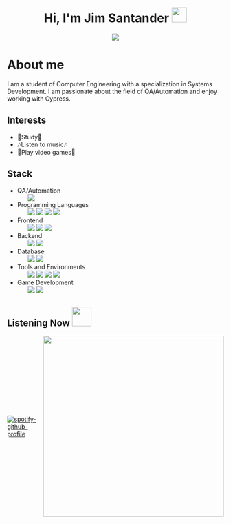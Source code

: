 <h1 align="center"><b>Hi, I'm Jim Santander </b><img src="https://media.giphy.com/media/hvRJCLFzcasrR4ia7z/giphy.gif" width="35"></h1>

<p align="center" ><img src="https://media.giphy.com/media/DqxSAbjbS5DOP3umEs/giphy.gif?cid=790b7611sthqeto8dtytp5sbkrnikgxdlhwwmjf32zzoegck&ep=v1_gifs_search&rid=giphy.gif&ct=g"> </p>

<h1><b>About me</b></h1>
<p>I am a student of Computer Engineering with a specialization in Systems Development. I am passionate about the field of QA/Automation and enjoy working with Cypress.</p>

<h2>Interests</h2>
<ul>
  <li>📓Study📓</li>
  <li>🎶Listen to music🎶</li>
  <li>👾Play video games👾</li>
</ul>

<h2>Stack</h2>
<ul>
  <li>QA/Automation
    <ul>
        <img src="https://img.shields.io/badge/Cypress-004080?style=for-the-badge&logo=cypress&logoColor=ffdd54">
    </ul>
  </li>
  <li>Programming Languages
    <ul>
        <img src="https://img.shields.io/badge/JavaScript-F7DF1E?style=for-the-badge&logo=javascript&logoColor=black">
        <img src="https://img.shields.io/badge/C%23-239120?style=for-the-badge&logo=csharp&logoColor=white">
        <img src="https://img.shields.io/badge/Python-3776AB?style=for-the-badge&logo=python&logoColor=white">
        <img src="https://img.shields.io/badge/GDScript-478CBF?style=for-the-badge&logo=godot-engine&logoColor=white">
    </ul>
  </li>
  <li>Frontend
    <ul>
        <img src="https://img.shields.io/badge/HTML-E34F26?style=for-the-badge&logo=html5&logoColor=white">
        <img src="https://img.shields.io/badge/CSS-1572B6?style=for-the-badge&logo=css3&logoColor=white">
        <img src="https://img.shields.io/badge/React-61DAFB?style=for-the-badge&logo=react&logoColor=black">
    </ul>
  </li>
  <li>Backend			
    <ul>
        <img src="https://img.shields.io/badge/Node.js-339933?style=for-the-badge&logo=node.js&logoColor=white">
        <img src="https://img.shields.io/badge/Express-000000?style=for-the-badge&logo=express&logoColor=white">
    </ul>
  </li>
  <li>Database
    <ul>
        <img src="https://img.shields.io/badge/SQLServer-CC2927?style=for-the-badge&logo=microsoft-sql-server&logoColor=white">
        <img src="https://img.shields.io/badge/PostgreSQL-336791?style=for-the-badge&logo=postgresql&logoColor=white">
    </ul>
  </li>
  <li>Tools and Environments
    <ul>
        <img src="https://img.shields.io/badge/Linux-FCC624?style=for-the-badge&logo=linux&logoColor=black">
        <img src="https://img.shields.io/badge/Windows-0078D6?style=for-the-badge&logo=windows&logoColor=white">
        <img src="https://img.shields.io/badge/Notion-000000?style=for-the-badge&logo=notion&logoColor=white">
        <img src="https://img.shields.io/badge/Obsidian-483699?style=for-the-badge&logo=obsidian&logoColor=white">
    </ul>
  </li>
  <li>Game Development
    <ul>
        <img src="https://img.shields.io/badge/Unity-000000?style=for-the-badge&logo=unity&logoColor=white">
        <img src="https://img.shields.io/badge/Godot-478CBF?style=for-the-badge&logo=godot-engine&logoColor=white">
    </ul>
  </li>
</ul>
<h2>Listening Now  <img src="https://media.giphy.com/media/3ohhwuiYAq2pNT4e5y/giphy.gif?cid=ecf05e478gu6ixy357jdzipofxs51173evnbaluv66a2hpao&ep=v1_stickers_search&rid=giphy.gif&ct=s" width="45"></h2> 

<div style="display: flex; align-items: center;">
  <a href="https://spotify-github-profile.kittinanx.com/api/view?uid=jim.wolft&redirect=true">
    <img src="https://spotify-github-profile.kittinanx.com/api/view?uid=jim.wolft&cover_image=true&theme=compact&show_offline=true&background_color=121212&interchange=true" alt="spotify-github-profile" >
  </a>
    <img src="https://i.giphy.com/OP4C9oeeSVIrwgFNAk.webp" width="420">
</div>





